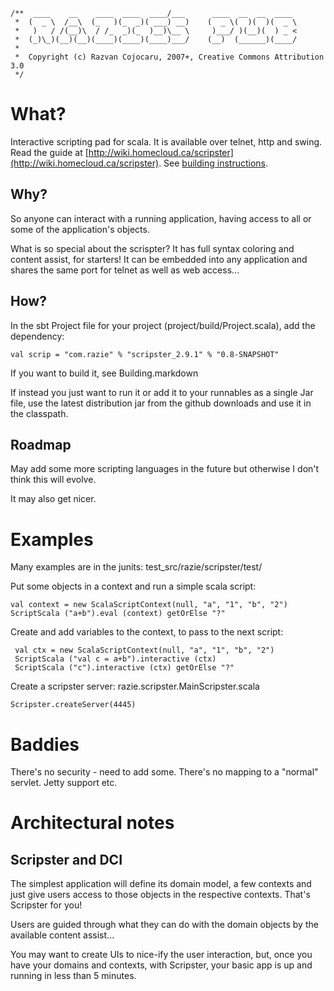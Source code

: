     /**  ____    __    ____  ____  ____/___      ____  __  __  ____
     *  (  _ \  /__\  (_   )(_  _)( ___) __)    (  _ \(  )(  )(  _ \
     *   )   / /(__)\  / /_  _)(_  )__)\__ \     )___/ )(__)(  ) _ <
     *  (_)\_)(__)(__)(____)(____)(____)___/    (__)  (______)(____/
     *                      
     *  Copyright (c) Razvan Cojocaru, 2007+, Creative Commons Attribution 3.0
     */

What?
=====

Interactive scripting pad for scala. It is available over telnet, http and swing. Read the guide at [http://wiki.homecloud.ca/scripster](http://wiki.homecloud.ca/scripster). See [building instructions](blob/master/Building.markdown).

Why?
----
So anyone can interact with a running application, having access to all or some of the application's objects. 

What is so special about the scrispter? It has full syntax coloring and content assist, for starters! 
It can be embedded into any application and shares the same port for telnet as well as web access...

How?
----

In the sbt Project file for your project (project/build/Project.scala), add the dependency: 

    val scrip = "com.razie" % "scripster_2.9.1" % "0.8-SNAPSHOT"

If you want to build it, see Building.markdown

If instead you just want to run it or add it to your runnables as a single Jar file, use the latest distribution jar from the github downloads and use it in the classpath.


Roadmap
-------
May add some more scripting languages in the future but otherwise I don't think this will evolve.

It may also get nicer.


Examples
========

Many examples are in the junits: test_src/razie/scripster/test/

Put some objects in a context and run a simple scala script:

    val context = new ScalaScriptContext(null, "a", "1", "b", "2")
    ScriptScala ("a+b").eval (context) getOrElse "?"

Create and add variables to the context, to pass to the next script:

     val ctx = new ScalaScriptContext(null, "a", "1", "b", "2")
     ScriptScala ("val c = a+b").interactive (ctx) 
     ScriptScala ("c").interactive (ctx) getOrElse "?"

Create a scripster server: razie.scripster.MainScripster.scala

    Scripster.createServer(4445)


Baddies
=======

There's no security - need to add some.
There's no mapping to a "normal" servlet. Jetty support etc.


Architectural notes
===================

Scripster and DCI
-----------------
The simplest application will define its domain model, a few contexts and just give users access to those objects in the respective contexts. That's Scripster for you!

Users are guided through what they can do with the domain objects by the available content assist...

You may want to create UIs to nice-ify the user interaction, but, once you have your domains and contexts, with Scripster, your basic app is up and running in less than 5 minutes.

